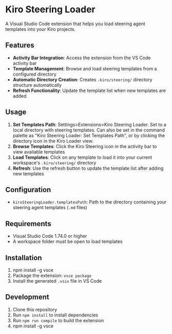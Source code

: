 # Kiro Steering Loader

A Visual Studio Code extension that helps you load steering agent templates into your Kiro projects.

## Features

- **Activity Bar Integration**: Access the extension from the VS Code activity bar
- **Template Management**: Browse and load steering templates from a configured directory
- **Automatic Directory Creation**: Creates `.kiro/steering/` directory structure automatically
- **Refresh Functionality**: Update the template list when new templates are added

## Usage

1. **Set Templates Path**: Settings>Extensions>Kiro Steering Loader.  Set to a local directory with steering templates.  Can also be set in the command palette as "Kiro Steering Loader: Set Templates Path", or by clicking the directory icon in the Kiro Loader view.
2. **Browse Templates**: Click the Kiro Steering icon in the activity bar to view available templates
3. **Load Templates**: Click on any template to load it into your current workspace's `.kiro/steering/` directory
4. **Refresh**: Use the refresh button to update the template list after adding new templates

## Configuration

- `kiroSteeringLoader.templatesPath`: Path to the directory containing your steering agent templates (`.md` files)

## Requirements

- Visual Studio Code 1.74.0 or higher
- A workspace folder must be open to load templates

## Installation

1. npm install -g vsce
2. Package the extension: `vsce package`
3. Install the generated `.vsix` file in VS Code

## Development

1. Clone this repository
2. Run `npm install` to install dependencies
3. Run `npm run compile` to build the extension
4. npm install -g vsce